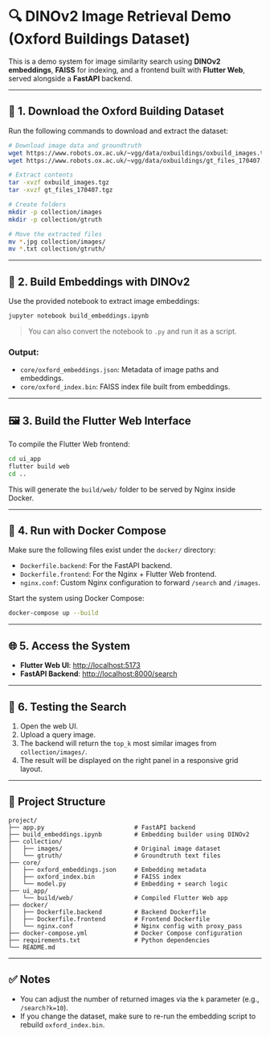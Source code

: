 # 🔍 DINOv2 Image Retrieval Demo (Oxford Buildings Dataset)

This is a demo system for image similarity search using **DINOv2 embeddings**, **FAISS** for indexing, and a frontend built with **Flutter Web**, served alongside a **FastAPI** backend.

---

## 📁 1. Download the Oxford Building Dataset

Run the following commands to download and extract the dataset:

```bash
# Download image data and groundtruth
wget https://www.robots.ox.ac.uk/~vgg/data/oxbuildings/oxbuild_images.tgz
wget https://www.robots.ox.ac.uk/~vgg/data/oxbuildings/gt_files_170407.tgz

# Extract contents
tar -xvzf oxbuild_images.tgz
tar -xvzf gt_files_170407.tgz

# Create folders
mkdir -p collection/images
mkdir -p collection/gtruth

# Move the extracted files
mv *.jpg collection/images/
mv *.txt collection/gtruth/
```

---

## 🧠 2. Build Embeddings with DINOv2

Use the provided notebook to extract image embeddings:

```bash
jupyter notebook build_embeddings.ipynb
```

> You can also convert the notebook to `.py` and run it as a script.

### Output:
- `core/oxford_embeddings.json`: Metadata of image paths and embeddings.
- `core/oxford_index.bin`: FAISS index file built from embeddings.

---

## 🖼️ 3. Build the Flutter Web Interface

To compile the Flutter Web frontend:

```bash
cd ui_app
flutter build web
cd ..
```

This will generate the `build/web/` folder to be served by Nginx inside Docker.

---

## 🐳 4. Run with Docker Compose

Make sure the following files exist under the `docker/` directory:
- `Dockerfile.backend`: For the FastAPI backend.
- `Dockerfile.frontend`: For the Nginx + Flutter Web frontend.
- `nginx.conf`: Custom Nginx configuration to forward `/search` and `/images`.

Start the system using Docker Compose:

```bash
docker-compose up --build
```

---

## 🌐 5. Access the System

- **Flutter Web UI**: [http://localhost:5173](http://localhost:5173)  
- **FastAPI Backend**: [http://localhost:8000/search](http://localhost:8000/search)

---

## 🧪 6. Testing the Search

1. Open the web UI.
2. Upload a query image.
3. The backend will return the `top_k` most similar images from `collection/images/`.
4. The result will be displayed on the right panel in a responsive grid layout.

---

## 📂 Project Structure

```
project/
├── app.py                         # FastAPI backend
├── build_embeddings.ipynb         # Embedding builder using DINOv2
├── collection/
│   ├── images/                    # Original image dataset
│   └── gtruth/                    # Groundtruth text files
├── core/
│   ├── oxford_embeddings.json     # Embedding metadata
│   ├── oxford_index.bin           # FAISS index
│   └── model.py                   # Embedding + search logic
├── ui_app/
│   └── build/web/                 # Compiled Flutter Web app
├── docker/
│   ├── Dockerfile.backend         # Backend Dockerfile
│   ├── Dockerfile.frontend        # Frontend Dockerfile
│   └── nginx.conf                 # Nginx config with proxy_pass
├── docker-compose.yml             # Docker Compose configuration
├── requirements.txt               # Python dependencies
└── README.md
```

---

## ✅ Notes

- You can adjust the number of returned images via the `k` parameter (e.g., `/search?k=10`).
- If you change the dataset, make sure to re-run the embedding script to rebuild `oxford_index.bin`.